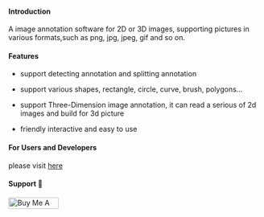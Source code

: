 #### Introduction

A image annotation software for 2D or 3D images, supporting pictures in various formats,such as png, jpg, jpeg, gif and so on.



#### Features

- support detecting annotation and splitting annotation

- support various shapes, rectangle, circle, curve, brush, polygons...

- support Three-Dimension image annotation, it can read a serious of 2d images and build for 3d picture

- friendly interactive and easy to use

  

#### For Users and Developers
please visit [here]( https://jameslahm.github.io/labelme) 

#### Support 🙏
<p align="left">
  <a href="https://www.buymeacoffee.com/jameslahm" target="_blank"><img src="https://cdn.buymeacoffee.com/buttons/default-orange.png" alt="Buy Me A Coffee" height="23" width="100" style="border-radius:2px" />
</p>

